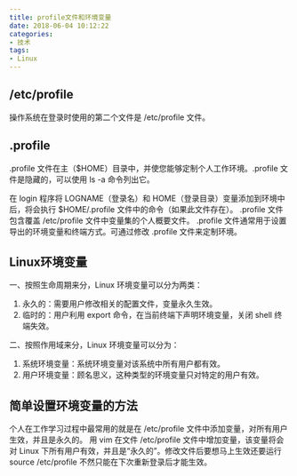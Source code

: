```yaml
---
title: profile文件和环境变量
date: 2018-06-04 10:12:22
categories:
- 技术
tags:
- Linux
---
```


## /etc/profile

操作系统在登录时使用的第二个文件是 /etc/profile 文件。

## .profile

.profile 文件在主（$HOME）目录中，并使您能够定制个人工作环境。.profile 文件是隐藏的，可以使用 ls -a 命令列出它。

在 login 程序将 LOGNAME（登录名）和 HOME（登录目录）变量添加到环境中后，将会执行 $HOME/.profile 文件中的命令（如果此文件存在）。 .profile 文件包含覆盖 /etc/profile 文件中变量集的个人概要文件。 .profile 文件通常用于设置导出的环境变量和终端方式。可通过修改 .profile 文件来定制环境。

## Linux环境变量

一、按照生命周期来分，Linux 环境变量可以分为两类：
1. 永久的：需要用户修改相关的配置文件，变量永久生效。
2. 临时的：用户利用 export 命令，在当前终端下声明环境变量，关闭 shell 终端失效。

二、按照作用域来分，Linux 环境变量可以分为：
1. 系统环境变量：系统环境变量对该系统中所有用户都有效。
2. 用户环境变量：顾名思义，这种类型的环境变量只对特定的用户有效。

## 简单设置环境变量的方法

个人在工作学习过程中最常用的就是在 /etc/profile 文件中添加变量，对所有用户生效，并且是永久的。
用 vim 在文件 /etc/profile 文件中增加变量，该变量将会对 Linux 下所有用户有效，并且是“永久的”。修改文件后要想马上生效还要运行 source /etc/profile 不然只能在下次重新登录后才能生效。

